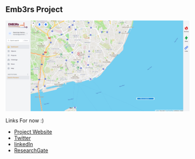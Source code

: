 ## Emb3rs Project


![Dashboard](../images/Emb3rs_dashboard.png)

Links For now :)

- [Project Website](https://www.emb3rs.eu)
- [Twitter](https://twitter.com/Emb3rs_project)
- [linkedIn](https://www.linkedin.com/company/emb3rs)
- [ResearchGate](https://www.researchgate.net/project/EMB3Rs)



<!--

**Here are some ideas to get you started:**

🙋‍♀️ A short introduction - what is your organization all about?
🌈 Contribution guidelines - how can the community get involved?
👩‍💻 Useful resources - where can the community find your docs? Is there anything else the community should know?
🍿 Fun facts - what does your team eat for breakfast?
🧙 Remember, you can do mighty things with the power of [Markdown](https://docs.github.com/github/writing-on-github/getting-started-with-writing-and-formatting-on-github/basic-writing-and-formatting-syntax)
-->
